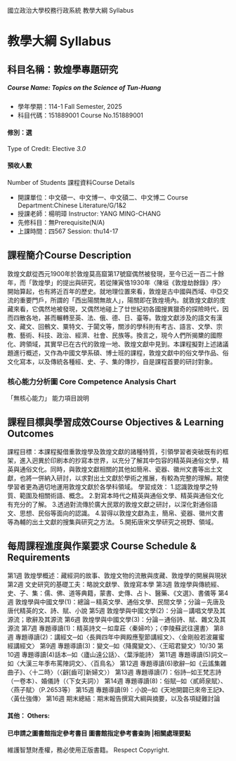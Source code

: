 國立政治大學校務行政系統 教學大綱 Syllabus
# 教學大綱 Syllabus
##  科目名稱：敦煌學專題研究 
#####  Course Name: Topics on the Science of Tun-Huang
  * 學年學期：114-1 Fall Semester, 2025 
  * 科目代碼：151889001 Course No.151889001
#### 修別：選
Type of Credit: Elective 
_3.0_
#### 預收人數
Number of Students
課程資料Course Details
  * 開課單位：中文碩一、中文博一、中文碩二、中文博二 Course Department:Chinese Literature/G/1&2 
  * 授課老師：楊明璋 Instructor: YANG MING-CHANG 
  * 先修科目：無Prerequisite(N/A)
  * 上課時間：四567 Session: thu14-17
##  課程簡介Course Description
敦煌文獻從西元1900年於敦煌莫高窟第17號窟偶然被發現，至今已近一百二十餘年，而「敦煌學」的提出與研究，若從陳寅恪1930年〈陳垣《敦煌劫餘錄》序〉開始算起，也有將近百年的歷史。就地理位置來看，敦煌是古中國與西域、中亞交流的重要門戶，所謂的「西出陽關無故人」，陽關即在敦煌境內。就敦煌文獻的庋藏來看，它偶然地被發現，又偶然地碰上了廿世紀初各國搜異獵奇的探險時代，因而四散各地，甚而輾轉至英、法、俄、德、日、臺等。敦煌文獻涉及的語文有漢文、藏文、回鶻文、粟特文、于闐文等，關涉的學科則有考古、語言、文學、宗教、藝術、科技、政治、經濟、社會、民族等。換言之，現今人們所揭櫫的國際化、跨領域，其實早已在古代的敦煌一地、敦煌文獻中見到。本課程擬對上述諸議題進行概述，又作為中國文學系碩、博士班的課程，敦煌文獻中的俗文學作品、俗文化寫本，以及傳統各種經、史、子、集的傳抄，自是課程首要的研討對象。
###  核心能力分析圖 Core Competence Analysis Chart
「無核心能力」 
能力項目說明
##  課程目標與學習成效Course Objectives & Learning Outcomes 
課程目標：本課程擬借重敦煌學及敦煌文獻的諸種特質，引領學習者突破既有的框架，進入迥異於印刷本的抄寫本世界，以充分了解其中包容的精英與通俗文學，精英與通俗文化。同時，與敦煌文獻相關的其他如簡帛、瓷器、徽州文書等出土文獻，也將一併納入研討，以求對出土文獻於學術之推展，有較為完整的理解。期使學習者更為適切地運用敦煌文獻於各學科領域。
學習成效：
1.認識敦煌學之特質、範圍及相關術語、概念。
2.對寫本時代之精英與通俗文學、精英與通俗文化有充分的了解。
3.透過對流傳於廣大民眾的敦煌文獻之研討，以深化對通俗語文、思想、民俗等面向的認識。
4.習得以敦煌文獻為主，簡帛、瓷器、徽州文書等為輔的出土文獻的搜集與研究之方法。
5.開拓唐宋文學研究之視野、領域。
##  每周課程進度與作業要求 Course Schedule & Requirements
第1週 敦煌學概述：藏經洞的故事、敦煌文物的流散與庋藏、敦煌學的開展與現狀
第2週 文史研究的基礎工夫：略說文獻學、敦煌寫本學
第3週 敦煌學與傳統經、史、子、集：儒、佛、道等典籍，蒙書、史傳、占卜、醫藥、《文選》、書儀等
第4週 敦煌學與中國文學(1)：總論－精英文學、通俗文學、民間文學；分論－先唐及唐代精英的文、詩、賦、小說
第5週 敦煌學與中國文學(2)：分論－講唱文學及其源流；歌辭及其源流
第6週 敦煌學與中國文學(3)：分論－通俗詩、賦、雜文及其源流
第7週 專題導讀(1)：精英詩文－如韋莊〈秦婦吟〉；〈李陵蘇武往還書〉
第8週 專題導讀(2)：講經文─如〈長興四年中興殿應聖節講經文〉、〈金剛般若波羅蜜經講經文〉
第9週 專題導讀(3)：變文─如〈降魔變文〉、〈王昭君變文〉10/30
第10週 專題導讀(4)話本─如〈廬山遠公話〉、〈葉淨能詩〉
第11週 專題導讀(5)詞文─如〈大漢三年季布罵陣詞文〉、〈百鳥名〉
第12週 專題導讀(6)歌辭─如《云謠集雜曲子》、〈十二時〉（〈齖[齒可]新婦文〉）
第13週 專題導讀(7)：俗詩─如王梵志詩（一卷本）、婚儀詩（〈下女夫詞〉）
第14週 專題導讀(8)：俗賦─如〈貳師泉賦〉、〈燕子賦〉（P.2653等）
第15週 專題導讀(9)：小說─如《天地開闢已來帝王記》、〈黃仕強傳〉
第16週 期末總結：期末報告撰寫大綱與摘要，以及各項疑難討論
####  其他： Others:
####  已申請之圖書館指定參考書目  圖書館指定參考書查詢 |相關處理要點
維護智慧財產權，務必使用正版書籍。 Respect Copyright.